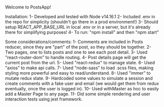 Welcome to PostsApp!

Installation:
1- Developed and tested with Node v14.16.1
2- Included .env in the repo for simplicity (shouldn't go there in a prod environment!)
3- Should setup REACT_APP_BASE_URL in local .env or in a server, but it's already there for simplifying purposes!
4- To run: "npm install" and then "npm start"

Some considerations/comments:
1- Comments are included in Posts reducer, since they are "part" of the post, so they should be together.
2- Two pages, one to lists posts and one to see each post detail.
3- Used "react-router-dom" to handle routing.
4- Post details page will get the current post from the url.
5- Used "react-redux" to manage state.
6- Used "axios" to make api calls.
7- Used "node-sass" to load .scss files, making styling more powerful and easy to read/understand.
8- Used "immer" to mutate redux state.
9- Hardcoded some values to simulate a session and create comments with a fake user and email (we would get them from redux eventually, once the user is logged in).
10- Used withMaster as hoc to easily add a Master Page to any page.
11- Did some simple rendering and user interaction tests using jest framework.
